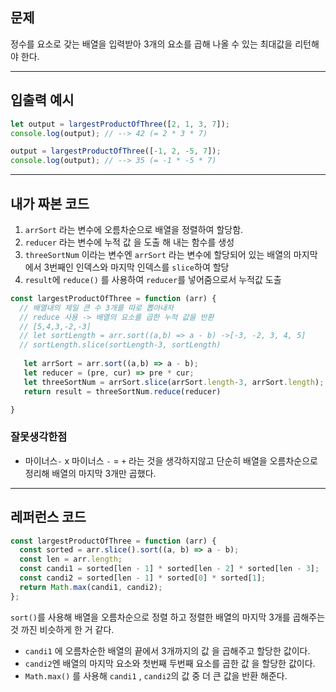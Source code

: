 ## 문제

정수를 요소로 갖는 배열을 입력받아 3개의 요소를 곱해 나올 수 있는 최대값을 리턴해야 한다.   

***

## 입출력 예시

```javascript
let output = largestProductOfThree([2, 1, 3, 7]);
console.log(output); // --> 42 (= 2 * 3 * 7)

output = largestProductOfThree([-1, 2, -5, 7]);
console.log(output); // --> 35 (= -1 * -5 * 7)
```

***

## 내가 짜본 코드

1. ```arrSort``` 라는 변수에 오름차순으로 배열을 정렬하여 할당함.
2. ```reducer``` 라는 변수에 누적 값 을 도출 해 내는 함수를 생성
3. `threeSortNum` 이라는 변수엔 `arrSort` 라는 변수에 할당되어 있는 배열의 마지막 에서 3번째인 인덱스와 마지막 인덱스를 `slice`하여 할당
4. `result`에 `reduce()` 를 사용하여 `reducer`를 넣어줌으로서 누적값 도출

```javascript
const largestProductOfThree = function (arr) {
  // 배열내의 제일 큰 수 3개를 따로 뽑아내자 
  // reduce 사용 -> 배열의 요소를 곱한 누적 값을 반환 
  // [5,4,3,-2,-3]
  // let sortLength = arr.sort((a,b) => a - b) ->[-3, -2, 3, 4, 5]
  // sortLength.slice(sortLength-3, sortLength)
   
   let arrSort = arr.sort((a,b) => a - b);
   let reducer = (pre, cur) => pre * cur;
   let threeSortNum = arrSort.slice(arrSort.length-3, arrSort.length);
   return result = threeSortNum.reduce(reducer)

}
```

### 잘못생각한점

- 마이너스`-`  x  마이너스 `-` = `+`  라는 것을 생각하지않고 단순히 배열을 오름차순으로 정리해 배열의 마지막 3개만 곱했다. 

***

## 레퍼런스 코드

```javascript
const largestProductOfThree = function (arr) {
  const sorted = arr.slice().sort((a, b) => a - b);
  const len = arr.length;
  const candi1 = sorted[len - 1] * sorted[len - 2] * sorted[len - 3];
  const candi2 = sorted[len - 1] * sorted[0] * sorted[1];
  return Math.max(candi1, candi2);
};
```

`sort()`를 사용해 배열을 오름차순으로 정렬 하고 정렬한 배열의 마지막 3개를 곱해주는 것 까진 비슷하게 한 거 같다.

- `candi1` 에 오름차순한 배열의 끝에서 3개까지의 값 을 곱해주고 할당한 값이다.
- `candi2`엔 배열의 마지막 요소와 첫번째 두번째 요소를 곱한 값 을 할당한 값이다.
- `Math.max()` 를 사용해 `candi1` , `candi2`의 값 중 더 큰 값을 반환 해준다.
